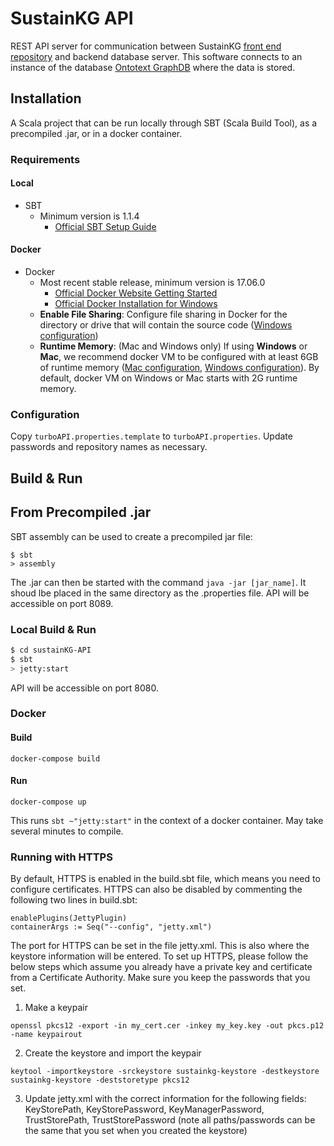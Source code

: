 # SustainKG API #

REST API server for communication between SustainKG [front end repository](https://github.com/greenguy33/sustainKG) and backend database server. This software connects to an instance of the database [Ontotext GraphDB](https://www.ontotext.com/products/graphdb/) where the data is stored.

## Installation ##
A Scala project that can be run locally through SBT (Scala Build Tool), as a precompiled .jar, or in a docker container.

### Requirements ###
#### Local
- SBT 
	- Minimum version is 1.1.4
		- [Official SBT Setup Guide](https://www.scala-sbt.org/release/docs/Setup.html)

#### Docker
- Docker
    - Most recent stable release, minimum version is 17.06.0
      - [Official Docker Website Getting Started](https://docs.docker.com/engine/getstarted/step_one/)
      - [Official Docker Installation for Windows](https://docs.docker.com/docker-for-windows/install/)
    - **Enable File Sharing**:  Configure file sharing in Docker for the directory or drive that will contain the source code ([Windows configuration](https://docs.docker.com/docker-for-windows/#file-sharing))
    - **Runtime Memory**: (Mac and Windows only) If using **Windows** or **Mac**, we recommend docker VM to be configured with at least 6GB of runtime memory ([Mac configuration](https://docs.docker.com/docker-for-mac/#advanced), [Windows configuration](https://docs.docker.com/docker-for-windows/#advanced)).  By default, docker VM on Windows or Mac starts with 2G runtime memory.

### Configuration ###
Copy `turboAPI.properties.template` to `turboAPI.properties`.  Update passwords and repository names as necessary.


## Build & Run ##

## From Precompiled .jar ##
SBT assembly can be used to create a precompiled jar file:
```
$ sbt
> assembly
```
The .jar can then be started with the command `java -jar [jar_name]`. It shoud lbe placed in the same directory as the .properties file. API will be accessible on port 8089.

### Local Build & Run ###
```sh
$ cd sustainKG-API
$ sbt
> jetty:start
```
API will be accessible on port 8080.

### Docker ###
#### Build
```
docker-compose build
```
#### Run
```
docker-compose up
```

This runs `sbt ~"jetty:start"` in the context of a docker container.  May take several minutes to compile.

### Running with HTTPS
By default, HTTPS is enabled in the build.sbt file, which means you need to configure certificates. HTTPS can also be disabled by commenting the following two lines in build.sbt:

```
enablePlugins(JettyPlugin)
containerArgs := Seq("--config", "jetty.xml")
```

The port for HTTPS can be set in the file jetty.xml. This is also where the keystore information will be entered. To set up HTTPS, please follow the below steps which assume you already have a private key and certificate from a Certificate Authority. Make sure you keep the passwords that you set.

1. Make a keypair
```
openssl pkcs12 -export -in my_cert.cer -inkey my_key.key -out pkcs.p12 -name keypairout
```
2. Create the keystore and import the keypair
```
keytool -importkeystore -srckeystore sustainkg-keystore -destkeystore sustainkg-keystore -deststoretype pkcs12
```
3. Update jetty.xml with the correct information for the following fields: KeyStorePath, KeyStorePassword, KeyManagerPassword, TrustStorePath, TrustStorePassword
(note all paths/passwords can be the same that you set when you created the keystore)
